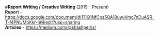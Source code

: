 #**Report Writing / Creative Writing** (2019 - Present)<br>
**Report** - https://docs.google.com/document/d/17iQ1NfCps5QA18uyuVmc7nDuASR-T-f4PNUMbKkr-hM/edit?usp=sharing<br>
**Articles** - https://medium.com/@shashpeiris/
